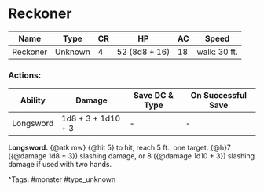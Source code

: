 # Reckoner

| Name | Type | CR | HP | AC | Speed |
|------|------|----|----|----|-------|
| Reckoner | Unknown | 4 | 52 (8d8 + 16) | 18 | walk: 30 ft. |

### Actions:

| Ability | Damage | Save DC & Type | On Successful Save |
|---------|--------|----------------|--------------------|
| Longsword | 1d8 + 3 + 1d10 + 3 | - | - |


**Longsword.** {@atk mw} {@hit 5} to hit, reach 5 ft., one target. {@h}7 ({@damage 1d8 + 3}) slashing damage, or 8 ({@damage 1d10 + 3}) slashing damage if used with two hands.

^Tags: #monster #type_unknown